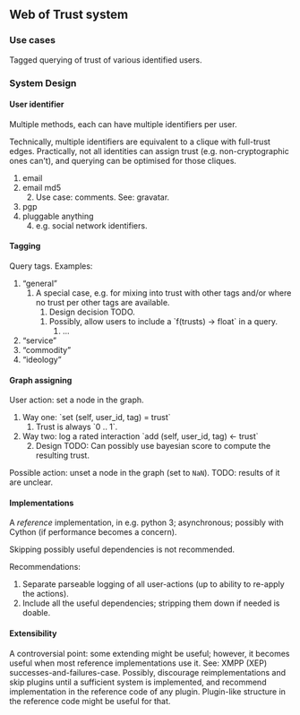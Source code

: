 
## Web of Trust system ##

### Use cases ###

Tagged querying of trust of various identified users.


### System Design ###

#### User identifier ####

Multiple methods, each can have multiple identifiers
per user.

Technically, multiple identifiers are equivalent to a clique with
full-trust edges. Practically, not all identities can assign trust
(e.g. non-cryptographic ones can't), and querying can be optimised for
those cliques.

<ol manual=1>
 <li value="1">
 email
 </li>
 <li value="2">
 email md5
   <ol manual=1>
   <li value="2.1">
   Use case: comments. See: gravatar.
   </li>
   </ol>
 </li>
 <li value="3">
 pgp
 </li>
 <li value="4">
 pluggable anything
   <ol manual=1>
   <li value="4.1">
   e.g. social network identifiers.
   </li>
   </ol>
 </li>
 </ol>


#### Tagging ####

Query tags. Examples:

<ol manual=1>
 <li value="1">
 “general”
   <ol manual=1>
   <li value="1.1">
   A special case, e.g. for mixing into trust with other tags and/or
        where no trust per other tags are available.
     <ol manual=1>
     <li value="1.1.1">
     Design decision TODO.
     </li>
     <li value="1.1.2">
     Possibly, allow users to include a `f(trusts) -> float` in a query.
       <ol manual=1>
       <li value="1.1.2.1">
       ...
       </li>
       </ol>
     </li>
     </ol>
   </li>
   </ol>
 </li>
 <li value="2">
 “service”
 </li>
 <li value="3">
 “commodity”
 </li>
 <li value="4">
 “ideology”
 </li>
 </ol>


#### Graph assigning ####

User action: set a node in the graph.

<ol manual=1>
 <li value="1">
 Way one: `set (self, user_id, tag) = trust`
   <ol manual=1>
   <li value="1.1">
   Trust is always `0 .. 1`.
   </li>
   </ol>
 </li>
 <li value="2">
 Way two: log a rated interaction `add (self, user_id, tag) <- trust`
   <ol manual=1>
   <li value="2.1">
   Design TODO: Can possibly use bayesian score to compute the
        resulting trust.
   </li>
   </ol>
 </li>
 </ol>

Possible action: unset a node in the graph (set to `NaN`). TODO:
results of it are unclear.


#### Implementations ####

A *reference* implementation, in e.g. python 3; asynchronous; possibly
with Cython (if performance becomes a concern).

Skipping possibly useful dependencies is not recommended.

Recommendations:

<ol manual=1>
 <li value="1">
 Separate parseable logging of all user-actions (up to ability to
    re-apply the actions).
 </li>
 <li value="2">
 Include all the useful dependencies; stripping them down if needed
    is doable.
 </li>
 </ol>


#### Extensibility ####

A controversial point: some extending might be useful; however, it
becomes useful when most reference implementations use it. See: XMPP
(XEP) successes-and-failures-case. Possibly, discourage
reimplementations and skip plugins until a sufficient system is
implemented, and recommend implementation in the reference code of any
plugin. Plugin-like structure in the reference code might be useful
for that.
